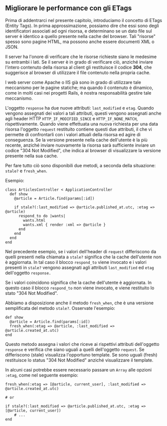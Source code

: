 ## Migliorare le performance con gli ETags

Prima di addentrarci nel presente capitolo, introduciamo il concetto di ETags (Entity Tags). In prima approssimazione, possiamo dire che essi sono degli identificatori associati ad ogni risorsa, e determinano se un dato file sul server è identico a quello presente nella cache del browser. Tali "risorse" spesso sono pagine HTML, ma possono anche essere documenti XML o JSON.

Il server ha l'onore di verificare che le risorse richieste siano le medesime su entrambi i lati. Se il server è in grado di verificare ciò, anziché inviare l'intero contenuto della risorsa al client gli restituisce il codice **304**, che suggerisce al browser di utilizzare il file contenuto nella propria cache.

I web server come Apache o IIS già sono in grado di utilizzare tale meccanismo per le pagine statiche; ma quando il contenuto è dinamico, come in molti casi nei progetti Rails, è nostra responsabilità gestire tale meccanismo.

L'oggetto `response` ha due nuove attributi: `last_modified` e `etag`. Quando vengono assegnati dei valori a tali attributi, questi vengono assegnati anche agli header HTTP `HTTP_IF_MODIFIED_SINCE` e `HTTP_IF_NONE_MATCH`, rispettivamente. Quando viene effettuata una nuova richiesta per una data risorsa l'oggetto `request` restituito contiene questi due attributi, il che vi permette di confrontarli con i valori attuali della risorsa ed agire di conseguenza. Se la versione presente nella cache dell'utente è la più recente, anziché inviare nuovamente la risorsa sarà sufficiente inviare un codice "304 Not Modified", che indica al browser di visualizzare la versione presente nella sua cache.

Per fare tutto ciò sono disponibili due metodi, a seconda della situazione: `stale?` e `fresh_when`.

Esempio:

	class ArticlesController < ApplicationController
	  def show
	    @article = Article.find(params[:id])

	    if stale?(:last_modified => @article.published_at.utc, :etag => @article)
	      respond_to do |wants|
	        wants.html
	        wants.xml { render :xml => @article }
	      end
	    end    
	  end
	end

Nel precedente esempio, se i valori dell'header di `request` differiscono da quelli presenti nella chiamata a `stale?` significa che la cache dell'utente non è aggiornata. In tal caso il blocco `respond_to` viene invocato e i valori presenti in `stale?` vengono assegnati agli attributi `last_modified` ed `etag` dell'oggetto `response.`

Se i valori coincidono significa che la cache dell'utente è aggiornata. In questo caso il blocco `respond_to` non viene invocato, e viene restituito lo stato "304 Not Modified".

Abbiamo a disposizione anche il metodo `fresh_when`, che è una versione semplificata del metodo `stale?`. Osservate l'esempio:

	def show
	  @article = Article.find(params[:id])
	  fresh_when(:etag => @article, :last_modified => @article.created_at.utc)
	end

Questo metodo assegna i valori che riceve ai rispettivi attributi dell'oggetto `response` e verifica che siano uguali a quelli dell'oggetto `request`. Se differiscono (stale) visualizza l'opportuno template. Se sono uguali (fresh) restituisce lo status "304 Not Modified" anziché visualizzare il template.

In alcuni casi potrebbe essere necessario passare un `Array` alle opzioni `:etag`, come nel seguente esempio:

	fresh_when(:etag => [@article, current_user], :last_modified => @article.created_at.utc)
	
	# or
	
	if stale?(:last_modified => @article.published_at.utc, :etag => [@article, current_user])
		# ...
	end